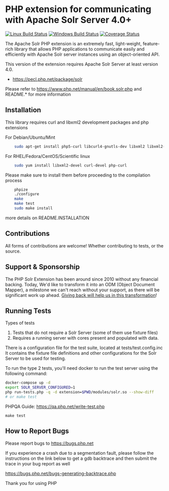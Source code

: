 # PHP extension for communicating with Apache Solr Server 4.0+

[![Linux Build Status](https://github.com/php/pecl-search_engine-solr/actions/workflows/linux-tests.yml/badge.svg?branch=master)](https://github.com/php/pecl-search_engine-solr/actions/workflows/linux-tests.yml)
[![Windows Build Status](https://github.com/php/pecl-search_engine-solr/actions/workflows/windows-tests.yml/badge.svg?branch=master)](https://github.com/php/pecl-search_engine-solr/actions/workflows/windows-tests.yml)
[![Coverage Status](https://coveralls.io/repos/github/php/pecl-search_engine-solr/badge.svg?branch=master)](https://coveralls.io/github/php/pecl-search_engine-solr?branch=master)

The Apache Solr PHP extension is an extremely fast, light-weight, feature-rich library that allows PHP applications to communicate easily and efficiently with Apache Solr server instances using an object-oriented API.

This version of the extension requires Apache Solr Server at least version 4.0.

- https://pecl.php.net/package/solr

Please refer to https://www.php.net/manual/en/book.solr.php and README.* for more information


Installation
------------

This library requires curl and libxml2 development packages and php extensions

For Debian/Ubuntu/Mint

```bash
    sudo apt-get install php5-curl libcurl4-gnutls-dev libxml2 libxml2-dev
```
For RHEL/Fedora/CentOS/Scientific linux
```bash
    sudo yum install libxml2-devel curl-devel php-curl
```


Please make sure to install them before proceeding to the compilation process
```bash
    phpize
    ./configure
    make
    make test
    sudo make install
```

more details on README.INSTALLATION

Contributions
-------------
All forms of contributions are welcome! Whether contributing to tests, or the source.

Support & Sponsorship
---------------------
The PHP Solr Extension has been around since 2010 without any financial backing. Today, We'd like to transform it into an ODM (Object Document Mapper), a milestone we can't reach without your support, as there will be significant work up ahead. [Giving back will help us in this transformation](https://opencollective.com/php-solr-extension)!


Running Tests
-------------
Types of tests

1. Tests that do not require a Solr Server (some of them use fixture files)
2. Requires a running server with cores present and populated with data.

There is a configuration file for the test suite, located at tests/test.config.inc
It contains the fixture file definitions and other configurations for the Solr Server to be used for testing.

To run the type 2 tests, you'll need docker to run the test server using the following command:

```bash
docker-compose up -d
export SOLR_SERVER_CONFIGURED=1
php run-tests.php -q -d extension=$PWD/modules/solr.so --show-diff
# or make test
```

PHPQA Guide: https://qa.php.net/write-test.php


``` make test ```

How to Report Bugs
------------------

Please report bugs to https://bugs.php.net

If you experience a crash due to a segmentation fault, please follow the instructions on the link below
to get a gdb backtrace and then submit the trace in your bug report as well

https://bugs.php.net/bugs-generating-backtrace.php

Thank you for using PHP
